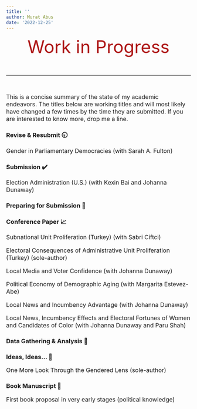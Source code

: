 ```yaml
---
title: ''
author: Murat Abus
date: '2022-12-25'
---
```


<font size="7"><p style="text-align: center; color:#ae1717;">Work in Progress</p>
<hr/> </font>

<font size="3">This is a concise summary of the state of my academic endeavors. The titles below are working titles and will most likely have changed a few times by the time they are submitted. If you are interested to know more, drop me a line. </font>

### Revise & Resubmit :clock930:
<font size="3">
Gender in Parliamentary Democracies (with Sarah A. Fulton)

</font>


### Submission  :heavy_check_mark: 
<font size="3">
Election Administration (U.S.) (with Kexin Bai and Johanna Dunaway)


</font>

### Preparing for Submission :bookmark_tabs:
<font size="3">

</font>

### Conference Paper :chart_with_upwards_trend:
<font size="3">

Subnational Unit Proliferation (Turkey) (with Sabri Ciftci)

Electoral Consequences of Administrative Unit Proliferation (Turkey) (sole-author)

Local Media and Voter Confidence (with Johanna Dunaway)

Political Economy of Demographic Aging (with Margarita Estevez-Abe)

Local News and Incumbency Advantage (with Johanna Dunaway)

Local News, Incumbency Effects and Electoral Fortunes of Women and Candidates of Color (with Johanna Dunaway and Paru Shah)

</font>

### Data Gathering & Analysis :floppy_disk:
<font size="3">


</font>
 
### Ideas, Ideas... :memo: 
<font size="3">

One More Look Through the Gendered Lens (sole-author)

</font>
 
 
### Book Manuscript :book:
<font size="3">
First book proposal in very early stages (political knowledge)


</font>
